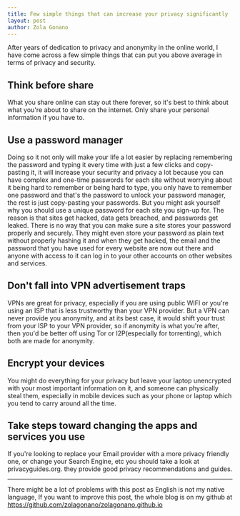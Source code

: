 ```yaml
---
title: Few simple things that can increase your privacy significantly
layout: post
author: Zola Gonano
---
```


After years of dedication to privacy and anonymity in the online world, I have come across a few simple things that can put you above average in terms of privacy and security.

## Think before share

What you share online can stay out there forever, so it's best to think about what you're about to share on the internet. Only share your personal information if you have to.

## Use a password manager

Doing so it not only will make your life a lot easier by replacing remembering the password and typing it every time with just a few clicks and copy-pasting it, it will increase your security and privacy a lot because you can have complex and one-time passwords for each site without worrying about it being hard to remember or being hard to type, you only have to remember one password and that's the password to unlock your password manager, the rest is just copy-pasting your passwords. But you might ask yourself why you should use a unique password for each site you sign-up for. The reason is that sites get hacked, data gets breached, and passwords get leaked. There is no way that you can make sure a site stores your password properly and securely. They might even store your password as plain text without properly hashing it and when they get hacked, the email and the password that you have used for every website are now out there and anyone with access to it can log in to your other accounts on other websites and services.

## Don't fall into VPN advertisement traps

VPNs are great for privacy, especially if you are using public WIFI or you're using an ISP that is less trustworthy than your VPN provider. But a VPN can never provide you anonymity, and at its best case, it would shift your trust from your ISP to your VPN provider, so if anonymity is what you're after, then you'd be better off using Tor or I2P(especially for torrenting), which both are made for anonymity.

## Encrypt your devices

You might do everything for your privacy but leave your laptop unencrypted with your most important information on it, and someone can physically steal them, especially in mobile devices such as your phone or laptop which you tend to carry around all the time.

## Take steps toward changing the apps and services you use

If you're looking to replace your Email provider with a more privacy friendly one, or change your Search Engine, etc you should take a look at privacyguides.org. they provide good privacy recommendations and guides.

---

There might be a lot of problems with this post as English is not my native language, If you want to improve this post, the whole blog is on my github at https://github.com/zolagonano/zolagonano.github.io
